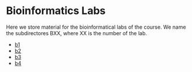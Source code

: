 # Bioinformatics Labs

Here we store material for the bioinformatical labs of the course. We name the subdirectores BXX, where XX is the number of the lab.

* [b1](b1/)
* [b2](b2/)
* [b3](b3/)
* [b4](b4/)
